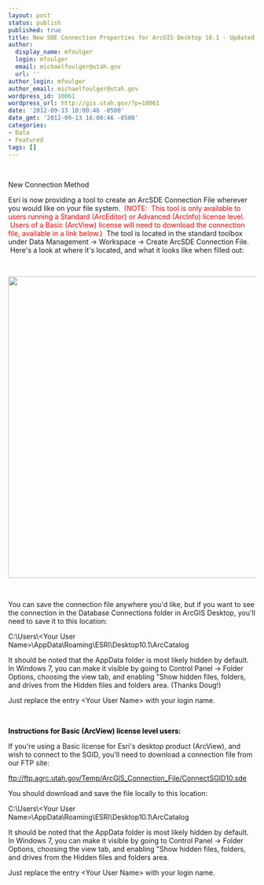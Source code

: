 ```yaml
---
layout: post
status: publish
published: true
title: New SDE Connection Properties for ArcGIS Desktop 10.1 - Updated
author:
  display_name: mfoulger
  login: mfoulger
  email: michaelfoulger@utah.gov
  url: ''
author_login: mfoulger
author_email: michaelfoulger@utah.gov
wordpress_id: 10061
wordpress_url: http://gis.utah.gov/?p=10061
date: '2012-09-13 10:00:46 -0500'
date_gmt: '2012-09-13 16:00:46 -0500'
categories:
- Data
- Featured
tags: []
---
```

<p>&nbsp;</p>
<p>New Connection Method</p>
<p>Esri is now providing a tool to create an ArcSDE Connection File wherever you would like on your file system. <span style="color: #ff0000;"> (NOTE:  This tool is only available to users running a Standard (ArcEditor) or Advanced (ArcInfo) license level.  Users of a Basic (ArcView) license will need to download the connection file, available in a link below.)</span>  The tool is located in the standard toolbox under Data Management -&gt; Workspace -&gt; Create ArcSDE Connection File.  Here's a look at where it's located, and what it looks like when filled out:</p>
<p>&nbsp;</p>
<p><a href="http://gis.utah.gov/new-sde-connection-properties-for-arcgis-desktop-10-1/arcsdeconnectionfile/" rel="attachment wp-att-11567"><img class="aligncenter size-full wp-image-11567" title="ArcSDEConnectionFile" src="http://gis.utah.gov/wp-content/uploads/ArcSDEConnectionFile-e1346951121724.png" alt="" width="912" height="613" /></a></p>
<p>&nbsp;</p>
<p>You can save the connection file anywhere you'd like, but if you want to see the connection in the Database Connections folder in ArcGIS Desktop, you'll need to save it to this location:</p>
<p>C:\Users\&lt;Your User Name&gt;\AppData\Roaming\ESRI\Desktop10.1\ArcCatalog</p>
<p>It should be noted that the AppData folder is most likely hidden by default. In Windows 7, you can make it visible by going to Control Panel -&gt; Folder Options, choosing the view tab, and enabling "Show hidden files, folders, and drives from the Hidden files and folders area. (Thanks Doug!)</p>
<p>Just replace the entry &lt;Your User Name&gt; with your login name.</p>
<p>&nbsp;</p>
<p><strong><span style="color: #000000;">Instructions for Basic (ArcView) license level users:</span></strong></p>
<p>If you're using a Basic license for Esri's desktop product (ArcView), and wish to connect to the SGID, you'll need to download a connection file from our FTP site:</p>
<p><a title="Click Here to Download Connection File" href="ftp://ftp.agrc.utah.gov/Temp/ArcGIS_Connection_File/ConnectSGID10.sde">ftp://ftp.agrc.utah.gov/Temp/ArcGIS_Connection_File/ConnectSGID10.sde</a></p>
<p>You should download and save the file locally to this location:</p>
<p>C:\Users\&lt;Your User Name&gt;\AppData\Roaming\ESRI\Desktop10.1\ArcCatalog</p>
<p>It should be noted that the AppData folder is most likely hidden by default. In Windows 7, you can make it visible by going to Control Panel -&gt; Folder Options, choosing the view tab, and enabling "Show hidden files, folders, and drives from the Hidden files and folders area.</p>
<p>Just replace the entry &lt;Your User Name&gt; with your login name.</p>
